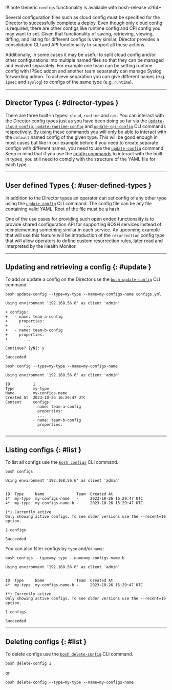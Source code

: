 !!! note
    Generic `configs` functionality is available with bosh-release v264+.

Several configuration files such as cloud config must be specified for the Director to successfully complete a deploy. Even though only cloud config is required, there are other configs like runtime config and CPI config you may want to set. Given that functionality of saving, retrieving, viewing, diffing, and listing for different configs is very similar, Director provides a consolidated CLI and API functionality to support all these actions.

Additionally, in some cases it may be useful to split cloud config and/or other configurations into multiple named files so that they can be managed and evolved separately. For example one team can be setting runtime config with IPSec addon and another team separately can manage Syslog forwarding addon. To achieve separation you can give different names (e.g. `ipsec` and `syslog`) to configs of the same type (e.g. `runtime`).

---
## Director Types {: #director-types }

There are three built-in types: `cloud`, `runtime` and `cpi`. You can interact with the Director config types just as you have been doing so far via the [`update-cloud-config`](cli-v2.md#cloud-config-mgmt), [`update-runtime-config`](cli-v2.md#runtime-config-mgmt) and [`update-cpi-config`](cli-v2.md#cpi-config-mgmt) CLI commands respectively. By using these commands you will only be able to interact with the `default` named config of the given type. This will be good enough in most cases but like in our example before if you need to create separate configs with different names, you need to use the [`update-config`](cli-v2.md#update-config) command. Keep in mind that if you use the [config commands](cli-v2.md#configs-mgmt) to interact with the built-in types, you still need to comply with the structure of the YAML file for each type.

---
## User defined Types {: #user-defined-types }

In addition to the Director types an operator can set config of any other type using the [`update-config`](cli-v2.md#update-config) CLI command. The config file can be any file containing valid YAML. Root of the file must be a hash.

One of the use cases for providing such open ended functionality is to provide shared configuration API for supporting BOSH services instead of reimplementing something similar in each service. An upcoming example that will use this feature will be introduction of the `resurrection` config type that will allow operators to define custom resurrection rules, later read and interpreted by the Health Monitor.

---
## Updating and retrieving a config {: #update }

To add or update a config on the Director use the [`bosh update-config`](cli-v2.md#update-config) CLI command.

```shell
bosh update-config --type=my-type --name=my-configs-name configs.yml
```

```text
Using environment '192.168.56.6' as client 'admin'

+ configs:
+   - name: team-a-config
+     properties:
+       ...
+   - name: team-b-config
+     properties:
+       ...

Continue? [yN]: y

Succeeded
```

```shell
bosh config --type=my-type --name=my-configs-name
```

```text
Using environment '192.168.56.6' as client 'admin'

ID          1
Type        my-type
Name        my-configs-name
Created At  2023-10-26 16:29:47 UTC
Content     configs:
            - name: team-a-config
              properties:
              ...
            - name: team-b-config
              properties:
              ...
```

---
## Listing configs {: #list }

To list all configs use the [`bosh configs`](cli-v2.md#configs) CLI command.

```shell
bosh configs
```

```text
Using environment '192.168.56.6' as client 'admin'


ID  Type     Name              Team  Created At
1*  my-type  my-configs-name   -     2023-10-26 16:29:47 UTC
4*  my-type  my-configs-name-b -     2023-10-26 15:29:47 UTC

(*) Currently active
Only showing active configs. To see older versions use the --recent=10 option.

2 configs

Succeeded
```

You can also filter configs by `type` and/or `name`:

```shell
bosh configs --type=my-type --name=my-configs-name-b
```

```text
Using environment '192.168.56.6' as client 'admin'


ID  Type     Name              Team  Created At
4*  my-type  my-configs-name-b -     2023-10-26 15:29:47 UTC

(*) Currently active
Only showing active configs. To see older versions use the --recent=10 option.

1 configs

Succeeded
```

---
## Deleting configs {: #list }

To delete configs use the [`bosh delete-config`](cli-v2.md#delete-config) CLI command. 

```shell
bosh delete-config 1
```
or
```shell
bosh delete-config --type=my-type --name=my-configs-name
```
